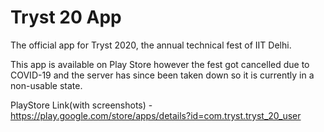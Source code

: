 # Tryst 20 App

The official app for Tryst 2020, the annual technical fest of IIT Delhi.

This app is available on Play Store however the fest got cancelled due to COVID-19 and the server has since been taken down so it is currently in a non-usable state.

PlayStore Link(with screenshots) - https://play.google.com/store/apps/details?id=com.tryst.tryst_20_user
